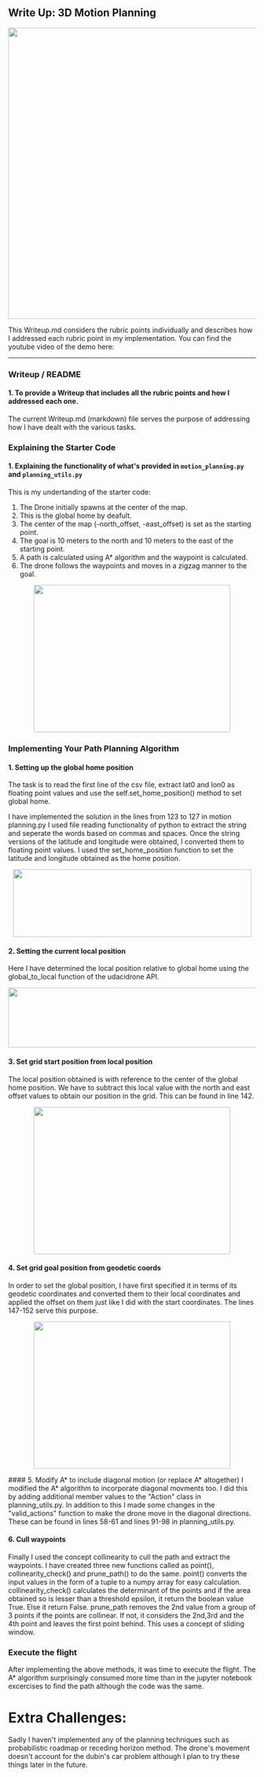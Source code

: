 ## Write Up: 3D Motion Planning

<p align="center">
   
  <img width="805" height="593" src="https://user-images.githubusercontent.com/34810513/80971134-ed13cf80-8e39-11ea-8321-c2e53e64d603.jpg">
  
</p>
This Writeup.md considers the rubric points individually and describes how I addressed each rubric point in my implementation.  
You can find the youtube video of the demo here:

---
### Writeup / README

#### 1. To provide a Writeup that includes all the rubric points and how I addressed each one.  

The current Writeup.md (markdown) file serves the purpose of addressing how I have dealt with the various tasks.

### Explaining the Starter Code

#### 1. Explaining the functionality of what's provided in `motion_planning.py` and `planning_utils.py`

This is my undertanding of the starter code:

1) The Drone initially spawns at the center of the map.
2) This is the global home by deafult. 
3) The center of the map (-north_offset, -east_offset)
is set as the starting point.
4) The goal is 10 meters to the north and 10 meters to the east of the starting point.
5) A path is calculated using A* algorithm and the waypoint is calculated.
6) The drone follows the waypoints and moves in a zigzag manner to the goal.

<p align="center">
   
  <img width="400" height="300" src="https://user-images.githubusercontent.com/34810513/80979044-79c38b00-8e44-11ea-8756-0fd7ed3b9f58.jpg">
  
</p>

### Implementing Your Path Planning Algorithm

#### 1. Setting up the global home position

The task is to read the first line of the csv file, extract lat0 and lon0 as floating point values and use the self.set_home_position() method to set global home.

I have implemented the solution in the lines from 123 to 127 in motion planning.py I used file reading functionality of python to extract the string and seperate the words based on commas and spaces. Once the string versions of the latitude and longitude were obtained, I converted them to floating point values. I used the set_home_position function to set the latitude and longitude obtained as the home position.
<p align="center">
   
  <img width="485" height="138" src="https://user-images.githubusercontent.com/34810513/80983326-12a8d500-8e4a-11ea-9035-5212f071c665.jpg">
  
</p>

#### 2. Setting the current local position
Here I have determined the local position relative to global home using the global_to_local function of the udacidrone API.

<p align="center">
   
  <img width="817" height="122" src="https://user-images.githubusercontent.com/34810513/80983688-77642f80-8e4a-11ea-911b-005b35aa4fe1.jpg">
  
</p>

#### 3. Set grid start position from local position
The local position obtained is with reference to the center of the global home position. We have to subtract this local value with the north and east offset values to obtain our position in the grid. This can be found in line 142.

<p align="center">
   
  <img width="400" height="300" src="https://user-images.githubusercontent.com/34810513/80989834-1b51d900-8e53-11ea-998c-7bcb69c098a5.jpg">
  
</p>

#### 4. Set grid goal position from geodetic coords
In order to set the global position, I have first specified it in terms of its geodetic coordinates and converted them to their local coordinates and applied the offset on them just like I did with the start coordinates. The lines 147-152 serve this purpose.

<p align="center">
   
  <img width="400" height="300" src="https://user-images.githubusercontent.com/34810513/80989996-52c08580-8e53-11ea-9025-6b3262277c8e.jpg">
  
</p>
#### 5. Modify A* to include diagonal motion (or replace A* altogether)
I modified the A* algorithm to incorporate diagonal movments too. I did this by adding additional member values to the "Action" class in planning_utils.py. In addition to this I made some changes in the "valid_actions" function to make the drone move in the diagonal directions. These can be found in lines 58-61 and lines 91-98 in planning_utils.py.

#### 6. Cull waypoints 
Finally I used the concept collinearity to cull the path and extract the waypoints. I have created three new functions called as point(), collinearity_check() and prune_path() to do the same. point() converts the input values in the form of a tuple to a numpy array for easy calculation. collinearity_check() calculates the determinant of the points and if the area obtained so is lesser than a threshold epsilon, it return the boolean value True. Else it return False. prune_path removes the 2nd value from a group of 3 points if the points are collinear. If not, it considers the 2nd,3rd and the 4th point and leaves the first point behind. This uses a concept of sliding window.


### Execute the flight

After implementing the above methods, it was time to execute the flight. The A* algorithm surprisingly consumed more time than in the jupyter notebook excercises to find the path although the code was the same. 

  
# Extra Challenges:

Sadly I haven't implemented any of the planning techniques such as probabilistic roadmap or receding horizon method. The drone's movement doesn't account for the dubin's car problem although I plan to try these things later in the future.


